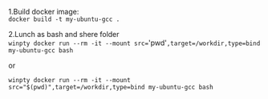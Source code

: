 1.Build docker image:  
`docker build -t my-ubuntu-gcc .  `

2.Lunch as bash and shere folder  
`winpty docker run --rm -it --mount src=`'pwd'`,target=/workdir,type=bind my-ubuntu-gcc bash `

or  

`winpty docker run --rm -it --mount src="$(pwd)",target=/workdir,type=bind my-ubuntu-gcc bash `